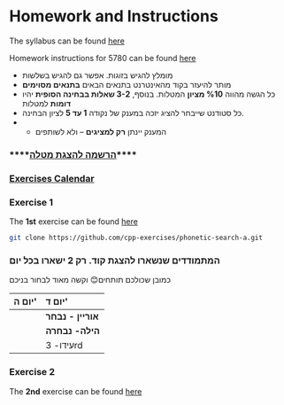 # Homework and Instructions

The syllabus can be found [here ](https://github.com/erelsgl-at-ariel/cpp-5780/blob/master/syllabus.pdf)

Homework instructions for 5780 can be found [here](https://github.com/erelsgl-at-ariel/cpp-5780/blob/master/homework-instructions.pdf)

* מומלץ להגיש בזוגות. אפשר גם להגיש בשלשות
* מותר להיעזר בקוד מהאינטרנט בתנאים הבאים **בתנאים מסוימים**
* כל הגשה מהווה **%10 מציון** המטלות. בנוסף, **3-2 שאלות בבחינה הסופית** יהיו **דומות** למטלות
* כל סטודנט שייבחר להציג יזכה במענק של נקודה **1 עד 5** לציון הבחינה.
* * המענק יינתן **רק למציגים** – ולא לשותפים

### \*\*\*\*[**הרשמה להצגת מטלה**](https://docs.google.com/spreadsheets/d/1ghNWg2OpOiEqaXrqzWp53Fk4cGXsKyV9dXEEP3D-jFk/edit#gid=0)\*\*\*\*

### [Exercises Calendar](https://calendar.google.com/calendar/embed?src=rco9l5v6m84rkra8pto6ou65t4%40group.calendar.google.com&ctz=Asia%2FJerusalem)

### Exercise 1

The **1st** exercise can be found [here](https://github.com/cpp-exercises/phonetic-search-a)

```bash
git clone https://github.com/cpp-exercises/phonetic-search-a.git
```

### המתמודדים שנשארו להצגת קוד. רק 2 ישארו בכל יום 

כמובן שכולכם תותחים😊 וקשה מאוד לבחור בניכם

| יום ה' | יום ד' |
| :--- | :--- |
|  | **אוריין - נבחר** |
|  | **הילה- נבחרה** |
|  | עידו- 3rd |

### Exercise 2

The **2nd** exercise can be found [here](https://github.com/cpp-exercises/ancestor-tree-a)



